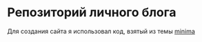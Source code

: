 # Репозиторий личного блога

Для создания сайта я использовал код, взятый из темы [minima](https://github.com/jekyll/minima)
